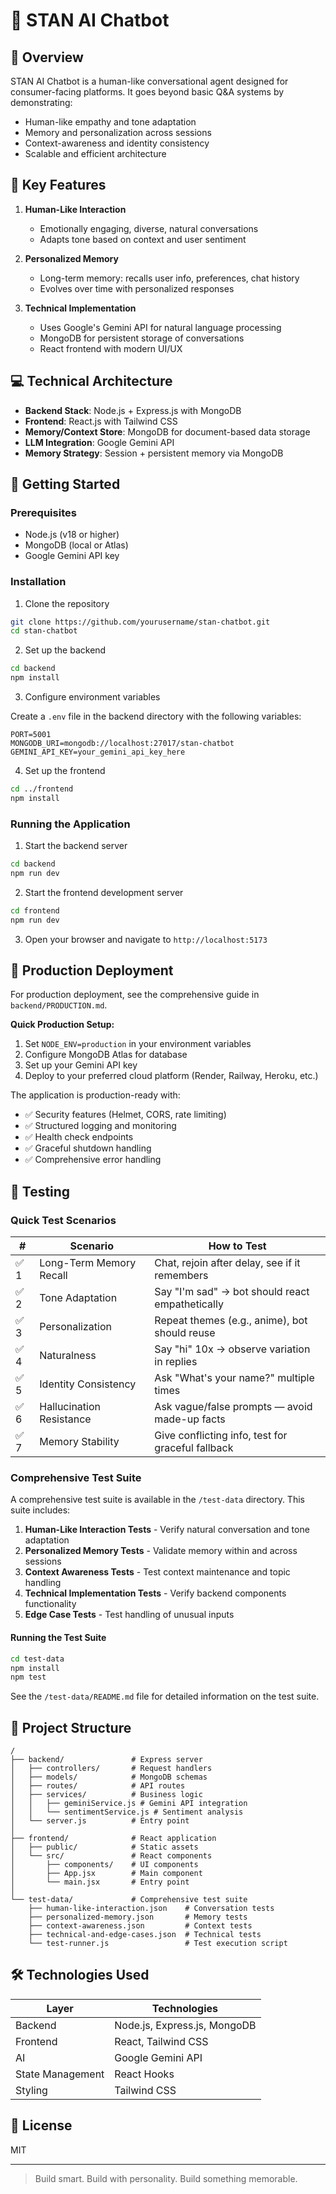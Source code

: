 # 🧠 STAN AI Chatbot

## 🎯 Overview

STAN AI Chatbot is a human-like conversational agent designed for consumer-facing platforms. It goes beyond basic Q&A systems by demonstrating:

- Human-like empathy and tone adaptation  
- Memory and personalization across sessions  
- Context-awareness and identity consistency  
- Scalable and efficient architecture  

## 📌 Key Features

1. **Human-Like Interaction**
   - Emotionally engaging, diverse, natural conversations
   - Adapts tone based on context and user sentiment

2. **Personalized Memory**
   - Long-term memory: recalls user info, preferences, chat history
   - Evolves over time with personalized responses

3. **Technical Implementation**
   - Uses Google's Gemini API for natural language processing
   - MongoDB for persistent storage of conversations
   - React frontend with modern UI/UX

## 💻 Technical Architecture

- **Backend Stack**: Node.js + Express.js with MongoDB
- **Frontend**: React.js with Tailwind CSS
- **Memory/Context Store**: MongoDB for document-based data storage
- **LLM Integration**: Google Gemini API
- **Memory Strategy**: Session + persistent memory via MongoDB

## 🚀 Getting Started

### Prerequisites

- Node.js (v18 or higher)
- MongoDB (local or Atlas)
- Google Gemini API key

### Installation

1. Clone the repository

```bash
git clone https://github.com/yourusername/stan-chatbot.git
cd stan-chatbot
```

2. Set up the backend

```bash
cd backend
npm install
```

3. Configure environment variables

Create a `.env` file in the backend directory with the following variables:

```
PORT=5001
MONGODB_URI=mongodb://localhost:27017/stan-chatbot
GEMINI_API_KEY=your_gemini_api_key_here
```

4. Set up the frontend

```bash
cd ../frontend
npm install
```

### Running the Application

1. Start the backend server

```bash
cd backend
npm run dev
```

2. Start the frontend development server

```bash
cd frontend
npm run dev
```

3. Open your browser and navigate to `http://localhost:5173`

## 🚀 Production Deployment

For production deployment, see the comprehensive guide in `backend/PRODUCTION.md`.

**Quick Production Setup:**
1. Set `NODE_ENV=production` in your environment variables
2. Configure MongoDB Atlas for database
3. Set up your Gemini API key
4. Deploy to your preferred cloud platform (Render, Railway, Heroku, etc.)

The application is production-ready with:
- ✅ Security features (Helmet, CORS, rate limiting)
- ✅ Structured logging and monitoring
- ✅ Health check endpoints
- ✅ Graceful shutdown handling
- ✅ Comprehensive error handling

## 🧪 Testing

### Quick Test Scenarios

| # | Scenario | How to Test |
|---|----------|-------------|
| ✅ 1 | Long-Term Memory Recall | Chat, rejoin after delay, see if it remembers |
| ✅ 2 | Tone Adaptation | Say "I'm sad" → bot should react empathetically |
| ✅ 3 | Personalization | Repeat themes (e.g., anime), bot should reuse |
| ✅ 4 | Naturalness | Say "hi" 10x → observe variation in replies |
| ✅ 5 | Identity Consistency | Ask "What's your name?" multiple times |
| ✅ 6 | Hallucination Resistance | Ask vague/false prompts — avoid made-up facts |
| ✅ 7 | Memory Stability | Give conflicting info, test for graceful fallback |

### Comprehensive Test Suite

A comprehensive test suite is available in the `/test-data` directory. This suite includes:

1. **Human-Like Interaction Tests** - Verify natural conversation and tone adaptation
2. **Personalized Memory Tests** - Validate memory within and across sessions
3. **Context Awareness Tests** - Test context maintenance and topic handling
4. **Technical Implementation Tests** - Verify backend components functionality
5. **Edge Case Tests** - Test handling of unusual inputs

#### Running the Test Suite

```bash
cd test-data
npm install
npm test
```

See the `/test-data/README.md` file for detailed information on the test suite.

## 📁 Project Structure

```
/
├── backend/               # Express server
│   ├── controllers/       # Request handlers
│   ├── models/            # MongoDB schemas
│   ├── routes/            # API routes
│   ├── services/          # Business logic
│   │   ├── geminiService.js # Gemini API integration
│   │   └── sentimentService.js # Sentiment analysis
│   └── server.js          # Entry point
│
├── frontend/              # React application
│   ├── public/            # Static assets
│   └── src/               # React components
│       ├── components/    # UI components
│       ├── App.jsx        # Main component
│       └── main.jsx       # Entry point
│
└── test-data/             # Comprehensive test suite
    ├── human-like-interaction.json    # Conversation tests
    ├── personalized-memory.json       # Memory tests
    ├── context-awareness.json         # Context tests
    ├── technical-and-edge-cases.json  # Technical tests
    └── test-runner.js                 # Test execution script
```

## 🛠 Technologies Used

| Layer | Technologies |
|-------|-------------|
| Backend | Node.js, Express.js, MongoDB |
| Frontend | React, Tailwind CSS |
| AI | Google Gemini API |
| State Management | React Hooks |
| Styling | Tailwind CSS |

## 📄 License

MIT

---

> Build smart. Build with personality. Build something memorable.

